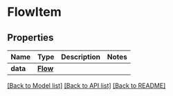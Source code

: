 # FlowItem

## Properties
Name | Type | Description | Notes
------------ | ------------- | ------------- | -------------
**data** | [**Flow**](Flow.md) |  | 

[[Back to Model list]](../README.md#documentation-for-models) [[Back to API list]](../README.md#documentation-for-api-endpoints) [[Back to README]](../README.md)


